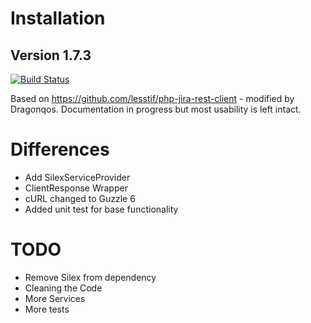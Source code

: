 # Installation
## Version 1.7.3

[![Build Status](https://travis-ci.org/Dragonqos/php-jira-rest-client.svg?branch=master)](https://travis-ci.org/Dragonqos/php-jira-rest-client)

Based on https://github.com/lesstif/php-jira-rest-client - modified by Dragonqos.
Documentation in progress but most usability is left intact.

# Differences
* Add SilexServiceProvider
* ClientResponse Wrapper
* cURL changed to Guzzle 6
* Added unit test for base functionality

# TODO
* Remove Silex from dependency
* Cleaning the Code
* More Services
* More tests
